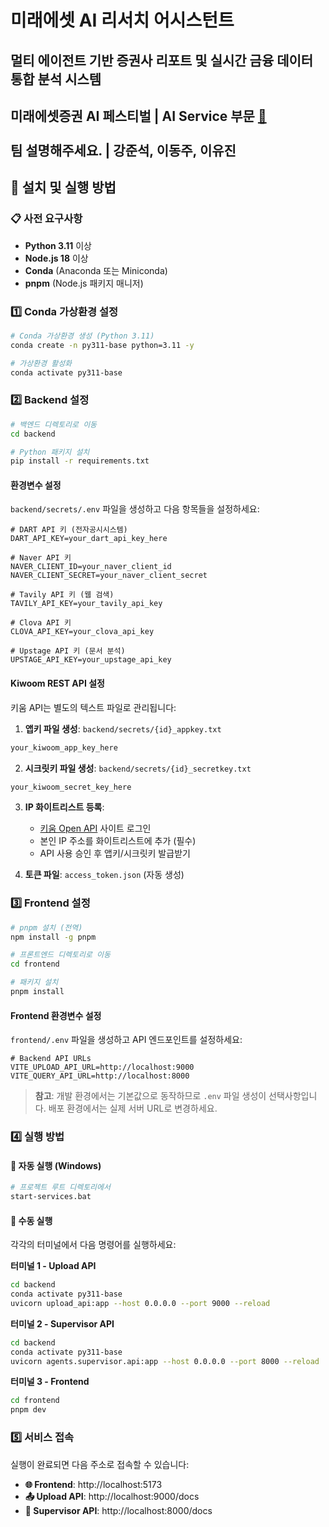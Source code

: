 # 미래에셋 AI 리서치 어시스턴트
멀티 에이전트 기반 증권사 리포트 및 실시간 금융 데이터 통합 분석 시스템
---
**미래에셋증권 AI 페스티벌** |  AI Service 부문 [🔗](https://miraeassetfesta.com/) <br> <br>
**팀 설명해주세요.** | 강준석, 이동주, 이유진
---
## 🚀 설치 및 실행 방법

### 📋 사전 요구사항
- **Python 3.11** 이상
- **Node.js 18** 이상 
- **Conda** (Anaconda 또는 Miniconda)
- **pnpm** (Node.js 패키지 매니저)

### 1️⃣ Conda 가상환경 설정

```bash
# Conda 가상환경 생성 (Python 3.11)
conda create -n py311-base python=3.11 -y

# 가상환경 활성화
conda activate py311-base
```

### 2️⃣ Backend 설정

```bash
# 백엔드 디렉토리로 이동
cd backend

# Python 패키지 설치
pip install -r requirements.txt
```

#### 환경변수 설정
`backend/secrets/.env` 파일을 생성하고 다음 항목들을 설정하세요:

```env
# DART API 키 (전자공시시스템)
DART_API_KEY=your_dart_api_key_here

# Naver API 키
NAVER_CLIENT_ID=your_naver_client_id
NAVER_CLIENT_SECRET=your_naver_client_secret

# Tavily API 키 (웹 검색)
TAVILY_API_KEY=your_tavily_api_key

# Clova API 키
CLOVA_API_KEY=your_clova_api_key

# Upstage API 키 (문서 분석)
UPSTAGE_API_KEY=your_upstage_api_key
```

#### Kiwoom REST API 설정
키움 API는 별도의 텍스트 파일로 관리됩니다:

1. **앱키 파일 생성**: `backend/secrets/{id}_appkey.txt`
```txt
your_kiwoom_app_key_here
```

2. **시크릿키 파일 생성**: `backend/secrets/{id}_secretkey.txt`
```txt
your_kiwoom_secret_key_here
```

3. **IP 화이트리스트 등록**: 
   - [키움 Open API](https://apiportal.kiwoom.com/) 사이트 로그인
   - 본인 IP 주소를 화이트리스트에 추가 (필수)
   - API 사용 승인 후 앱키/시크릿키 발급받기

4. **토큰 파일**: `access_token.json` (자동 생성)

### 3️⃣ Frontend 설정

```bash
# pnpm 설치 (전역)
npm install -g pnpm

# 프론트엔드 디렉토리로 이동
cd frontend

# 패키지 설치
pnpm install
```

#### Frontend 환경변수 설정
`frontend/.env` 파일을 생성하고 API 엔드포인트를 설정하세요:

```env
# Backend API URLs
VITE_UPLOAD_API_URL=http://localhost:9000
VITE_QUERY_API_URL=http://localhost:8000
```

> **참고**: 개발 환경에서는 기본값으로 동작하므로 `.env` 파일 생성이 선택사항입니다. 배포 환경에서는 실제 서버 URL로 변경하세요.

### 4️⃣ 실행 방법

#### 🔸 자동 실행 (Windows)
```bash
# 프로젝트 루트 디렉토리에서
start-services.bat
```

#### 🔸 수동 실행
각각의 터미널에서 다음 명령어를 실행하세요:

**터미널 1 - Upload API**
```bash
cd backend
conda activate py311-base
uvicorn upload_api:app --host 0.0.0.0 --port 9000 --reload
```

**터미널 2 - Supervisor API**
```bash
cd backend
conda activate py311-base
uvicorn agents.supervisor.api:app --host 0.0.0.0 --port 8000 --reload
```

**터미널 3 - Frontend**
```bash
cd frontend
pnpm dev
```

### 5️⃣ 서비스 접속

실행이 완료되면 다음 주소로 접속할 수 있습니다:

- **🌐 Frontend**: http://localhost:5173
- **📤 Upload API**: http://localhost:9000/docs
- **🤖 Supervisor API**: http://localhost:8000/docs